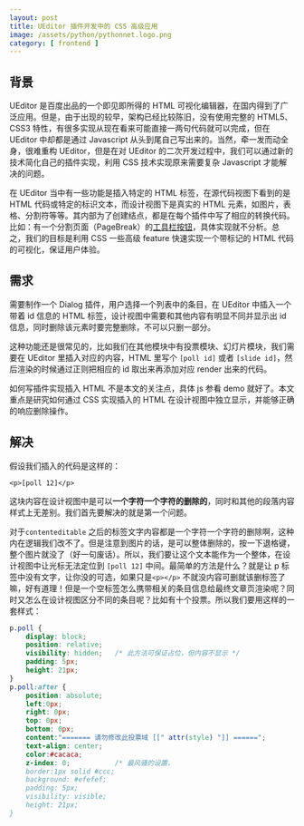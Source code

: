 ```yaml
---
layout: post
title: UEditor 插件开发中的 CSS 高级应用
image: /assets/python/pythonnet.logo.png
category: [ frontend ]
---
```


## 背景

UEditor 是百度出品的一个即见即所得的 HTML 可视化编辑器，在国内得到了广泛应用。但是，由于出现的较早，架构已经比较陈旧，没有使用完整的 HTML5、CSS3 特性，有很多实现从现在看来可能直接一两句代码就可以完成，但在 UEditor 中却都是通过 Javascript 从头到尾自己写出来的。当然，牵一发而动全身，很难重构 UEditor，但是在对 UEditor 的二次开发过程中，我们可以通过新的技术简化自己的插件实现，利用 CSS 技术实现原来需要复杂 Javascript 才能解决的问题。

在 UEditor 当中有一些功能是插入特定的 HTML 标签，在源代码视图下看到的是 HTML 代码或特定的标识文本，而设计视图下是真实的 HTML 元素，如图片，表格、分割符等等。其内部为了创建结点，都是在每个插件中写了相应的转换代码。比如：有一个分割页面（PageBreak）的[工具栏按钮](https://github.com/fex-team/ueditor/blob/master/_src/plugins/pagebreak.js)，具体实现就不分析。总之，我们的目标是利用 CSS 一些高级 feature 快速实现一个带标记的 HTML 代码的可视化，保证用户体验。

## 需求

需要制作一个 Dialog 插件，用户选择一个列表中的条目，在 UEditor 中插入一个带着 id 信息的 HTML 标签，设计视图中需要和其他内容有明显不同并显示出 id 信息，同时删除该元素时要完整删除，不可以只删一部分。

这种功能还是很常见的，比如我们在其他模块中有投票模块、幻灯片模块，我们需要在 UEditor 里插入对应的内容，HTML 里写个 `[poll id]` 或者 `[slide id]`，然后渲染的时候通过正则把相应的 id 取出来再添加对应 render 出来的代码。

如何写插件实现插入 HTML 不是本文的关注点，具体 js 参看 demo 就好了。本文重点是研究如何通过 CSS 实现插入的 HTML 在设计视图中独立显示，并能够正确的响应删除操作。

## 解决

假设我们插入的代码是这样的：

```
<p>[poll 12]</p>
```

这块内容在设计视图中是可以**一个字符一个字符的删除的**，同时和其他的段落内容样式上无差别。我们首先要解决的就是第一个问题。

对于`contenteditable` 之后的标签文字内容都是一个字符一个字符的删除啊，这种内在逻辑我们改不了。但是注意到图片的话，是可以整体删除的，按一下退格键，整个图片就没了（好一句废话）。所以，我们要让这个文本能作为一个整体，在设计视图中让光标无法定位到 `[poll 12]` 中间。最简单的方法是什么？就是让 p 标签中没有文字，让你没的可选，如果只是`<p></p>` 不就没内容可删就该删标签了嘛，好有道理！但是一个空标签怎么携带相关的条目信息给最终文章页渲染呢？同时又怎么在设计视图区分不同的条目呢？比如有十个投票。所以我们要用这样的一套样式：

```css
p.poll {
    display: block;
    position: relative;
    visibility: hidden;   /* 此方法可保证占位，但内容不显示 */
    padding: 5px;
    height: 21px;
}
p.poll:after {
    position: absolute;
    left:0px;
    right: 0px;
    top: 0px;
    bottom: 0px;
    content:"======= 请勿修改此投票域 [[" attr(style) "]] ======";
    text-align: center;
    color:#cacaca;
    z-index: 0;           /* 最风骚的设置，
    border:1px solid #ccc;
    background: #efefef;
    padding: 5px;
    visibility: visible;
    height: 21px;
}
```
